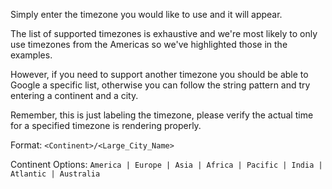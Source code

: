 Simply enter the timezone you would like to use and it will appear.

The list of supported timezones is exhaustive and we're most likely to only use timezones from the Americas so we've highlighted those in the examples.

However, if you need to support another timezone you should be able to Google a specific list, otherwise you can follow the string pattern and try entering a continent and a city.

Remember, this is just labeling the timezone, please verify the actual time for a specified timezone is rendering properly.

Format: `<Continent>/<Large_City_Name>`

Continent Options: `America | Europe | Asia | Africa | Pacific | India | Atlantic | Australia`
